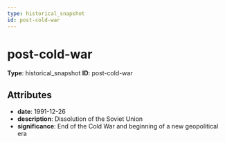 ```yaml
---
type: historical_snapshot
id: post-cold-war
---
```


# post-cold-war

**Type**: historical_snapshot
**ID**: post-cold-war

## Attributes

- **date**: 1991-12-26
- **description**: Dissolution of the Soviet Union
- **significance**: End of the Cold War and beginning of a new geopolitical era

